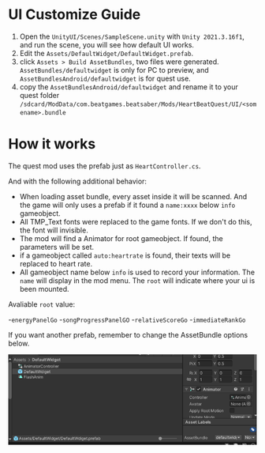 # UI Customize Guide

1. Open the `UnityUI/Scenes/SampleScene.unity` with `Unity 2021.3.16f1`, and run the scene, you will see how default UI works.
2. Edit the `Assets/DefaultWidget/DefaultWidget.prefab`.
3. click `Assets > Build AssetBundles`, two files were generated. `AssetBundles/defaultwidget` is only for PC to preview, and `AssetBundlesAndroid/defaultwidget` is for quest use.
4. copy the `AssetBundlesAndroid/defaultwidget` and rename it to your quest folder `/sdcard/ModData/com.beatgames.beatsaber/Mods/HeartBeatQuest/UI/<somename>.bundle`

# How it works

The quest mod uses the prefab just as `HeartController.cs`.

And with the following additional behavior:

- When loading asset bundle, every asset inside it will be scanned. And the game will only uses a prefab if it found a `name:xxxx` below `info` gameobject.
- All TMP_Text fonts were replaced to the game fonts. If we don't do this, the font will invisible.
- The mod will find a Animator for root gameobject. If found, the parameters will be set.
- if a gameobject called `auto:heartrate` is found, their texts will be replaced to heart rate.
- All gameobject name below `info` is used to record your information. The `name` will display in the mod menu. The `root` will indicate where your ui is been mounted.

Avaliable `root` value:

-`energyPanelGo`
-`songProgressPanelGO`
-`relativeScoreGo`
-`immediateRankGo`

If you want another prefab, remember to change the AssetBundle options below.

![alt text](image.png)
